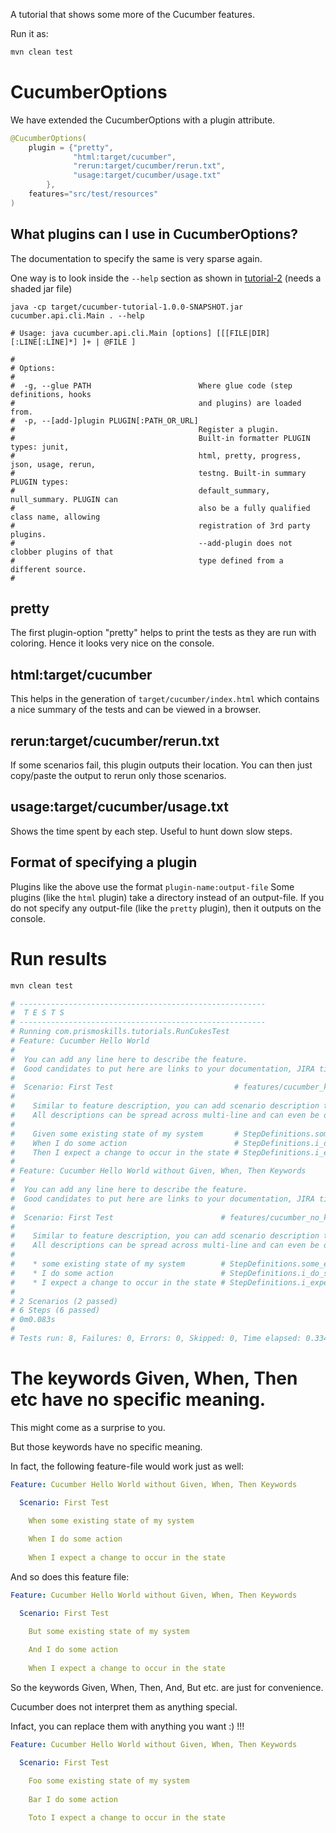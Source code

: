 
A tutorial that shows some more of the Cucumber features.

Run it as:

```bash
mvn clean test
```

# CucumberOptions

We have extended the CucumberOptions with a plugin attribute.
```java
@CucumberOptions(
    plugin = {"pretty",
              "html:target/cucumber",
              "rerun:target/cucumber/rerun.txt",
              "usage:target/cucumber/usage.txt"
        },
    features="src/test/resources"
)
```

## What plugins can I use in CucumberOptions?

The documentation to specify the same is very sparse again.

One way is to look inside the `--help` section as shown in [tutorial-2](../tutorial-2) (needs a shaded jar file)

```
java -cp target/cucumber-tutorial-1.0.0-SNAPSHOT.jar cucumber.api.cli.Main . --help

# Usage: java cucumber.api.cli.Main [options] [[[FILE|DIR][:LINE[:LINE]*] ]+ | @FILE ]

# 
# Options:
# 
#  -g, --glue PATH                        Where glue code (step definitions, hooks
#                                         and plugins) are loaded from.
#  -p, --[add-]plugin PLUGIN[:PATH_OR_URL]
#                                         Register a plugin.
#                                         Built-in formatter PLUGIN types: junit,
#                                         html, pretty, progress, json, usage, rerun,
#                                         testng. Built-in summary PLUGIN types:
#                                         default_summary, null_summary. PLUGIN can
#                                         also be a fully qualified class name, allowing
#                                         registration of 3rd party plugins.
#                                         --add-plugin does not clobber plugins of that 
#                                         type defined from a different source.
#
```

## pretty

The first plugin-option "pretty" helps to print the tests as they are run with coloring.
Hence it looks very nice on the console.

## html:target/cucumber

This helps in the generation of `target/cucumber/index.html` which contains a nice summary
of the tests and can be viewed in a browser.

## rerun:target/cucumber/rerun.txt

If some scenarios fail, this plugin outputs their location.
You can then just copy/paste the output to rerun only those scenarios.


## usage:target/cucumber/usage.txt

Shows the time spent by each step.
Useful to hunt down slow steps.


## Format of specifying a plugin

Plugins like the above use the format `plugin-name:output-file`
Some plugins (like the `html` plugin) take a directory instead of an output-file.
If you do not specify any output-file (like the `pretty` plugin), then it outputs on the console.


# Run results

```bash
mvn clean test

# -------------------------------------------------------
#  T E S T S
# -------------------------------------------------------
# Running com.prismoskills.tutorials.RunCukesTest
# Feature: Cucumber Hello World
#  
#  You can add any line here to describe the feature.
#  Good candidates to put here are links to your documentation, JIRA tickets, surveys etc.
#
#  Scenario: First Test                           # features/cucumber_keywords.feature:7
#    
#    Similar to feature description, you can add scenario description too.
#    All descriptions can be spread across multi-line and can even be out-of-indent !
#
#    Given some existing state of my system       # StepDefinitions.some_existing_state_of_my_system()
#    When I do some action                        # StepDefinitions.i_do_some_action()
#    Then I expect a change to occur in the state # StepDefinitions.i_expect_a_change_to_occur_in_the_state()
# 
# Feature: Cucumber Hello World without Given, When, Then Keywords
#  
#  You can add any line here to describe the feature.
#  Good candidates to put here are links to your documentation, JIRA tickets, surveys etc.
#
#  Scenario: First Test                        # features/cucumber_no_keywords.feature:7
#    
#    Similar to feature description, you can add scenario description too.
#    All descriptions can be spread across multi-line and can even be out-of-indent !
#
#    * some existing state of my system        # StepDefinitions.some_existing_state_of_my_system()
#    * I do some action                        # StepDefinitions.i_do_some_action()
#    * I expect a change to occur in the state # StepDefinitions.i_expect_a_change_to_occur_in_the_state()
#
# 2 Scenarios (2 passed)
# 6 Steps (6 passed)
# 0m0.083s
#
# Tests run: 8, Failures: 0, Errors: 0, Skipped: 0, Time elapsed: 0.334 sec
```


# The keywords Given, When, Then etc have no specific meaning.

This might come as a surprise to you.

But those keywords have no specific meaning.

In fact, the following feature-file would work just as well:

```yaml
Feature: Cucumber Hello World without Given, When, Then Keywords

  Scenario: First Test

    When some existing state of my system
 	
    When I do some action
 	
    When I expect a change to occur in the state
```

And so does this feature file:
```yaml
Feature: Cucumber Hello World without Given, When, Then Keywords

  Scenario: First Test

    But some existing state of my system
 	
    And I do some action
 	
    When I expect a change to occur in the state
```


So the keywords Given, When, Then, And, But etc. are just for convenience.

Cucumber does not interpret them as anything special.

Infact, you can replace them with anything you want :) !!!
```yaml
Feature: Cucumber Hello World without Given, When, Then Keywords

  Scenario: First Test

    Foo some existing state of my system
 	
    Bar I do some action
 	
    Toto I expect a change to occur in the state
```
